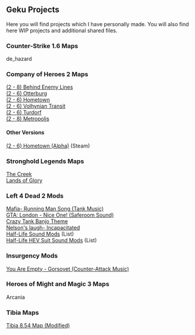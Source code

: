 ## Geku Projects

Here you will find projects which I have personally made. You will also find here WIP projects and additional shared files.
### Counter-Strike 1.6 Maps

de_hazard

### Company of Heroes 2 Maps

[(2 - 8) Behind Enemy Lines](https://gekusite.github.io/COH2001/)<br/>
[(2 - 6) Otterburg](https://gekusite.github.io/COH2002/)<br/>
[(2 - 6) Hometown](https://gekusite.github.io/COH2003/)<br/>
[(2 - 6) Volhynian Transit](https://gekusite.github.io/COH2004/)<br/>
[(2 - 6) Turdorf](https://gekusite.github.io/COH2005/)<br/>
[(2 - 8) Metropolis](https://gekusite.github.io/COH2006/)<br/>

#### Other Versions

[(2 - 6) Hometown (Alpha)](https://steamcommunity.com/sharedfiles/filedetails/?id=761043435/) (Steam) <br/>

### Stronghold Legends Maps

[The Creek](https://gekusite.github.io/SHL001/)<br/>
[Lands of Glory](https://gekusite.github.io/SHL002/)<br/>

### Left 4 Dead 2 Mods

[Mafia- Running Man Song (Tank Music)](https://gekusite.github.io/L4D2001/)<br/>
[GTA: London - Nice One! (Saferoom Sound)](https://gekusite.github.io/L4D2002/)<br/>
[Crazy Tank Banjo Theme](https://gekusite.github.io/L4D2003/)<br/>
[Nelson's laugh- Incapacitated](https://gekusite.github.io/L4D2004/)<br/>
[Half-Life Sound Mods](https://gekusite.github.io/L4D2L001/) (List)<br/>
[Half-Life HEV Suit Sound Mods](https://gekusite.github.io/L4D2L002/) (List)<br/>

### Insurgency Mods

[You Are Empty - Gorsovet (Counter-Attack Music)](https://gekusite.github.io/INSR001/)<br/>

### Heroes of Might and Magic 3 Maps

Arcania

### Tibia Maps

[Tibia 8.54 Map (Modified)](https://gekusite.github.io/TB003/)<br/>

